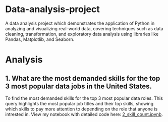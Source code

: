 # Data-analysis-project
A data analysis project which demonstrates the application of Python in analyzing and visualizing real-world data, covering techniques such as data cleaning, transformation, and exploratory data analysis using libraries like Pandas, Matplotlib, and Seaborn.

# Analysis
## 1. What are the most demanded skills for the top 3 most popular data jobs in the United States.
To find the most demanded skills for the top 3 most popular data roles. This query highlights the most popular job titles and their top skills, showing which skills to pay more attention to depending on the role that anyone is intrested in.
View my notebook with detailed code here: [2_skill_count.ipynb]().
